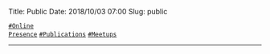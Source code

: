 Title:          Public
Date:           2018/10/03 07:00
Slug:           public

<code><a href="/public.html#OnlinePresence">\#Online Presence</a></code>
<code><a href="/public.html#Publications">\#Publications</a></code>
<code><a href="/public.html#Meetups">\#Meetups</a></code>

<hr />
